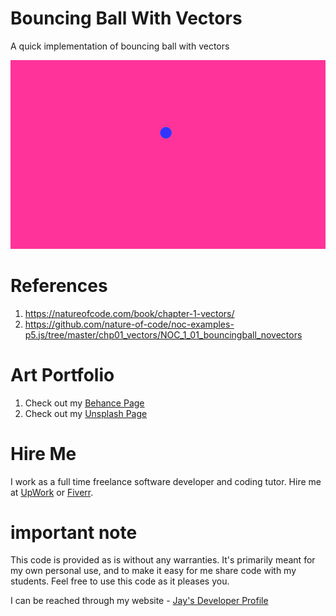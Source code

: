 # Bouncing Ball With Vectors

A quick implementation of bouncing ball with vectors

![image info](BouncingBallWithVectors_800px.png)

# References

1. https://natureofcode.com/book/chapter-1-vectors/
1. https://github.com/nature-of-code/noc-examples-p5.js/tree/master/chp01_vectors/NOC_1_01_bouncingball_novectors

# Art Portfolio

1. Check out my [Behance Page](https://www.behance.net/vijayasimhabr)
1. Check out my [Unsplash Page](https://unsplash.com/@jay_neeruhaaku)

# Hire Me

I work as a full time freelance software developer and coding tutor. Hire me at [UpWork](https://www.upwork.com/fl/vijayasimhabr) or [Fiverr](https://www.fiverr.com/jay_codeguy). 

# important note 

This code is provided as is without any warranties. It's primarily meant for my own personal use, and to make it easy for me share code with my students. Feel free to use this code as it pleases you.

I can be reached through my website - [Jay's Developer Profile](https://jay-study-nildana.github.io/developerprofile)